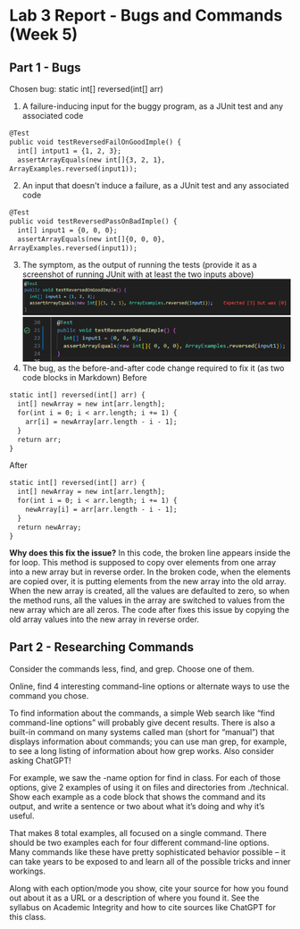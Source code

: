 # Lab 3 Report - Bugs and Commands (Week 5)

## Part 1 - Bugs

Chosen bug: static int[] reversed(int[] arr)

1. A failure-inducing input for the buggy program, as a JUnit test and any associated code
```
@Test
public void testReversedFailOnGoodImple() {
  int[] intput1 = {1, 2, 3};
  assertArrayEquals(new int[]{3, 2, 1}, ArrayExamples.reversed(input1));
```
2. An input that doesn't induce a failure, as a JUnit test and any associated code
```
@Test
public void testReversedPassOnBadImple() {
  int[] input1 = {0, 0, 0};
  assertArrayEquals(new int[]{0, 0, 0}, ArrayExamples.reversed(input1));
```
3. The symptom, as the output of running the tests (provide it as a screenshot of running JUnit with at least the two inputs above)
![Image](failOnGood.png)
![Image](passOnBad.png)
5. The bug, as the before-and-after code change required to fix it (as two code blocks in Markdown)
Before
```
static int[] reversed(int[] arr) {
  int[] newArray = new int[arr.length];
  for(int i = 0; i < arr.length; i += 1) {
    arr[i] = newArray[arr.length - i - 1];
  }
  return arr;
}
```
After
```
static int[] reversed(int[] arr) {
  int[] newArray = new int[arr.length];
  for(int i = 0; i < arr.length; i += 1) {
    newArray[i] = arr[arr.length - i - 1];
  }
  return newArray;
}
```
**Why does this fix the issue?** In this code, the broken line appears inside the for loop. This method is supposed to copy over elements from one array into a new array but in reverse order. In the broken code, when the elements are copied over, it is putting elements from the new array into the old array. When the new array is created, all the values are defaulted to zero, so when the method runs, all the values in the array are switched to values from the new array which are all zeros. The code after fixes this issue by copying the old array values into the new array in reverse order.

## Part 2 - Researching Commands

Consider the commands less, find, and grep. Choose one of them.

Online, find 4 interesting command-line options or alternate ways to use the command you chose. 

To find information about the commands, a simple Web search like “find command-line options” will probably give decent results. 
There is also a built-in command on many systems called man (short for “manual”) that displays information about commands; 
you can use man grep, for example, to see a long listing of information about how grep works. Also consider asking ChatGPT!

For example, we saw the -name option for find in class. For each of those options, give 2 examples of using it on files and 
directories from ./technical. Show each example as a code block that shows the command and its output, and write a sentence 
or two about what it’s doing and why it’s useful.

That makes 8 total examples, all focused on a single command. There should be two examples each for four different 
command-line options. Many commands like these have pretty sophisticated behavior possible – it can take years to 
be exposed to and learn all of the possible tricks and inner workings.

Along with each option/mode you show, cite your source for how you found out about it as a URL or a description 
of where you found it. See the syllabus on Academic Integrity and how to cite sources like ChatGPT for this class.

